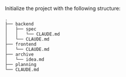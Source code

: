 Initialize the project with the following structure:

```plain
.
├── backend
│   ├── spec
│   │   └── CLAUDE.md
│   └── CLAUDE.md
├── frontend
│   └── CLAUDE.md
├── archive
│   └── idea.md
├── planning
└── CLAUDE.md
```
